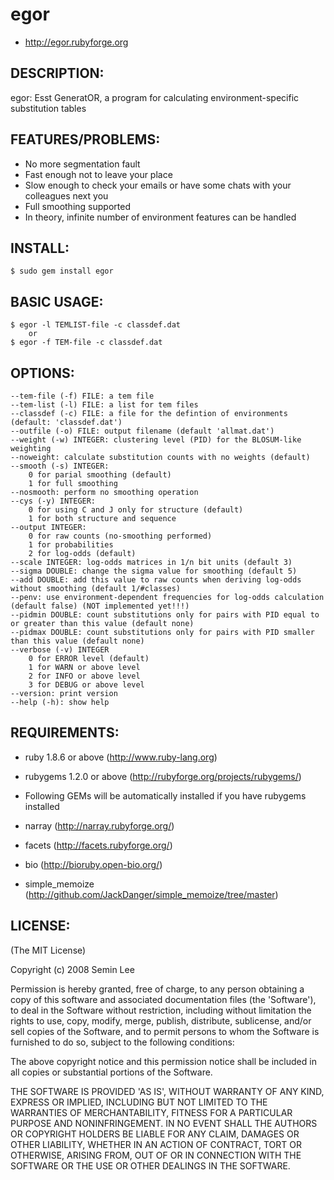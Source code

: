 # egor

* http://egor.rubyforge.org


## DESCRIPTION:

egor: Esst GeneratOR, a program for calculating environment-specific substitution tables


## FEATURES/PROBLEMS:

* No more segmentation fault
* Fast enough not to leave your place
* Slow enough to check your emails or have some chats with your colleagues next you
* Full smoothing supported
* In theory, infinite number of environment features can be handled


## INSTALL:

    $ sudo gem install egor


## BASIC USAGE:

    $ egor -l TEMLIST-file -c classdef.dat
        or
    $ egor -f TEM-file -c classdef.dat


## OPTIONS:
    --tem-file (-f) FILE: a tem file
    --tem-list (-l) FILE: a list for tem files
    --classdef (-c) FILE: a file for the defintion of environments (default: 'classdef.dat')
    --outfile (-o) FILE: output filename (default 'allmat.dat')
    --weight (-w) INTEGER: clustering level (PID) for the BLOSUM-like weighting
    --noweight: calculate substitution counts with no weights (default)
    --smooth (-s) INTEGER:
        0 for parial smoothing (default)
        1 for full smoothing
    --nosmooth: perform no smoothing operation
    --cys (-y) INTEGER:
        0 for using C and J only for structure (default)
        1 for both structure and sequence
    --output INTEGER:
        0 for raw counts (no-smoothing performed)
        1 for probabilities
        2 for log-odds (default)
    --scale INTEGER: log-odds matrices in 1/n bit units (default 3)
    --sigma DOUBLE: change the sigma value for smoothing (default 5)
    --add DOUBLE: add this value to raw counts when deriving log-odds without smoothing (default 1/#classes)
    --penv: use environment-dependent frequencies for log-odds calculation (default false) (NOT implemented yet!!!)
    --pidmin DOUBLE: count substitutions only for pairs with PID equal to or greater than this value (default none)
    --pidmax DOUBLE: count substitutions only for pairs with PID smaller than this value (default none)
    --verbose (-v) INTEGER
        0 for ERROR level (default)
        1 for WARN or above level
        2 for INFO or above level
        3 for DEBUG or above level
    --version: print version
    --help (-h): show help


## REQUIREMENTS:

* ruby 1.8.6 or above (http://www.ruby-lang.org)
* rubygems 1.2.0 or above (http://rubyforge.org/projects/rubygems/)

* Following GEMs will be automatically installed if you have rubygems installed
* narray (http://narray.rubyforge.org/)
* facets (http://facets.rubyforge.org/)
* bio (http://bioruby.open-bio.org/)
* simple_memoize (http://github.com/JackDanger/simple_memoize/tree/master)


## LICENSE:

(The MIT License)

Copyright (c) 2008 Semin Lee

Permission is hereby granted, free of charge, to any person obtaining
a copy of this software and associated documentation files (the
'Software'), to deal in the Software without restriction, including
without limitation the rights to use, copy, modify, merge, publish,
distribute, sublicense, and/or sell copies of the Software, and to
permit persons to whom the Software is furnished to do so, subject to
the following conditions:

The above copyright notice and this permission notice shall be
included in all copies or substantial portions of the Software.

THE SOFTWARE IS PROVIDED 'AS IS', WITHOUT WARRANTY OF ANY KIND,
EXPRESS OR IMPLIED, INCLUDING BUT NOT LIMITED TO THE WARRANTIES OF
MERCHANTABILITY, FITNESS FOR A PARTICULAR PURPOSE AND NONINFRINGEMENT.
IN NO EVENT SHALL THE AUTHORS OR COPYRIGHT HOLDERS BE LIABLE FOR ANY
CLAIM, DAMAGES OR OTHER LIABILITY, WHETHER IN AN ACTION OF CONTRACT,
TORT OR OTHERWISE, ARISING FROM, OUT OF OR IN CONNECTION WITH THE
SOFTWARE OR THE USE OR OTHER DEALINGS IN THE SOFTWARE.
